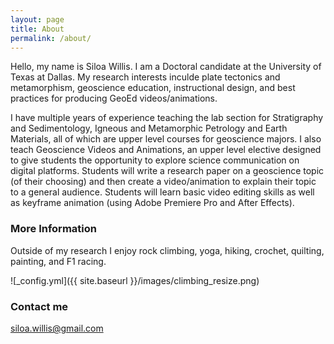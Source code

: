 ```yaml
---
layout: page
title: About
permalink: /about/
---
```


Hello, my name is Siloa Willis. I am a Doctoral candidate at the University of Texas at Dallas. My research interests inculde plate tectonics and metamorphism, geoscience education, instructional design, and best practices for producing GeoEd videos/animations.

I have multiple years of experience teaching the lab section for Stratigraphy and Sedimentology, Igneous and Metamorphic Petrology and Earth Materials, all of which are upper level courses for geoscience majors. I also teach Geoscience Videos and Animations, an upper level elective designed to give students the opportunity to explore science communication on digital platforms. Students will write a research paper on a geoscience topic (of their choosing) and then create a video/animation to explain their topic to a general audience. Students will learn basic video editing skills as well as keyframe animation (using Adobe Premiere Pro and After Effects).

### More Information

Outside of my research I enjoy rock climbing, yoga, hiking, crochet, quilting, painting, and F1 racing.

![_config.yml]({{ site.baseurl }}/images/climbing_resize.png)

### Contact me

[siloa.willis@gmail.com](mailto:email@domain.com)
